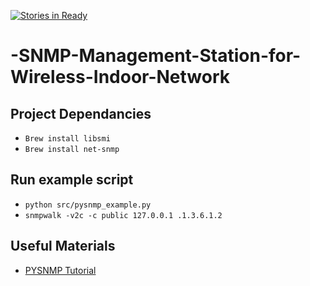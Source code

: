 [![Stories in Ready](https://badge.waffle.io/stephenoken/-SNMP-Management-Station-for-Wireless-Indoor-Network.png?label=ready&title=Ready)](https://waffle.io/stephenoken/-SNMP-Management-Station-for-Wireless-Indoor-Network)
# -SNMP-Management-Station-for-Wireless-Indoor-Network

## Project Dependancies
- `Brew install libsmi`
- `Brew install net-snmp`

## Run example script
- `python src/pysnmp_example.py`
- `snmpwalk -v2c -c public 127.0.0.1 .1.3.6.1.2` 
## Useful Materials
- <a href="http://gzsl.lzu.edu.cn/pysnmp/pysnmp-tutorial.html">PYSNMP Tutorial</a>
